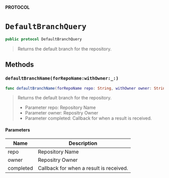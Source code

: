 **PROTOCOL**

# `DefaultBranchQuery`

```swift
public protocol DefaultBranchQuery
```

> Returns the default branch for the repository.

## Methods
### `defaultBranchName(forRepoName:withOwner:_:)`

```swift
func defaultBranchName(forRepoName repo: String, withOwner owner: String, _ completed: @escaping ((Result<String, Error>) -> Void))
```

> Returns the default branch for the repository.
>  - Parameter repo: Repository Name
> - Parameter owner: Repositry Owner
> - Parameter completed: Callback for when a result is received.

#### Parameters

| Name | Description |
| ---- | ----------- |
| repo | Repository Name |
| owner | Repositry Owner |
| completed | Callback for when a result is received. |